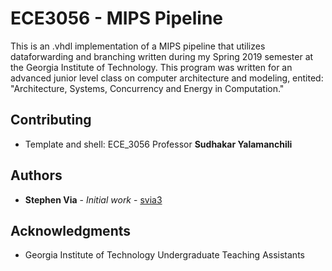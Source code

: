 # ECE3056 - MIPS Pipeline 

This is an .vhdl implementation of a MIPS pipeline that utilizes dataforwarding and branching written during my Spring 2019 semester at the Georgia Institute of Technology. This program was written for an advanced junior level class on computer architecture and modeling, entited: "Architecture, Systems, Concurrency and Energy in Computation."

## Contributing
* Template and shell: ECE_3056 Professor **Sudhakar Yalamanchili**
## Authors

* **Stephen Via** - *Initial work* - [svia3](https://github.com/svia3)

## Acknowledgments
* Georgia Institute of Technology Undergraduate Teaching Assistants 

